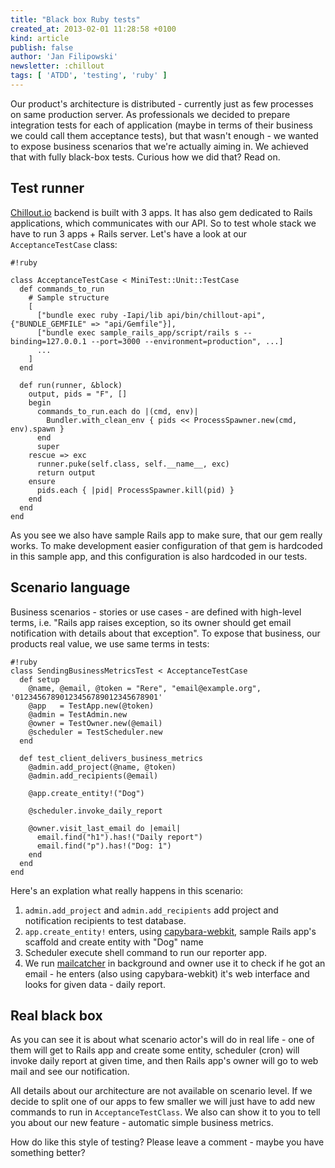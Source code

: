 ```yaml
---
title: "Black box Ruby tests"
created_at: 2013-02-01 11:28:58 +0100
kind: article
publish: false
author: 'Jan Filipowski'
newsletter: :chillout
tags: [ 'ATDD', 'testing', 'ruby' ]
---
```


Our product's architecture is distributed - currently just as few processes on same production server. As professionals we decided to prepare integration tests for each of application (maybe in terms of their business we could call them acceptance tests), but that wasn't enough - we wanted to expose business scenarios that we're actually aiming in. We achieved that with fully black-box tests. Curious how we did that? Read on.

<!-- more -->

## Test runner

[Chillout.io](http://chillout.io/) backend is built with 3 apps. It has also gem dedicated to Rails applications, which communicates with our API. So to test whole stack we have to run 3 apps + Rails server. Let's have a look at our ```AcceptanceTestCase``` class:


```
#!ruby

class AcceptanceTestCase < MiniTest::Unit::TestCase
  def commands_to_run
    # Sample structure
    [
      ["bundle exec ruby -Iapi/lib api/bin/chillout-api", {"BUNDLE_GEMFILE" => "api/Gemfile"}],
      ["bundle exec sample_rails_app/script/rails s --binding=127.0.0.1 --port=3000 --environment=production", ...]
      ...
    ]
  end

  def run(runner, &block)
    output, pids = "F", []
    begin
      commands_to_run.each do |(cmd, env)|
        Bundler.with_clean_env { pids << ProcessSpawner.new(cmd, env).spawn }
      end
      super
    rescue => exc
      runner.puke(self.class, self.__name__, exc)
      return output
    ensure
      pids.each { |pid| ProcessSpawner.kill(pid) }
    end
  end
end
```

As you see we also have sample Rails app to make sure, that our gem really works. To make development easier configuration of that gem is hardcoded in this sample app, and this configuration is also hardcoded in our tests.

## Scenario language

Business scenarios - stories or use cases - are defined with high-level terms, i.e. "Rails app raises exception, so its owner should get email notification with details about that exception". To expose that business, our products real value, we use same terms in tests:

```
#!ruby
class SendingBusinessMetricsTest < AcceptanceTestCase
  def setup
    @name, @email, @token = "Rere", "email@example.org", '01234567890123456789012345678901'
    @app   = TestApp.new(@token)
    @admin = TestAdmin.new
    @owner = TestOwner.new(@email)
    @scheduler = TestScheduler.new
  end

  def test_client_delivers_business_metrics
    @admin.add_project(@name, @token)
    @admin.add_recipients(@email)

    @app.create_entity!("Dog")

    @scheduler.invoke_daily_report

    @owner.visit_last_email do |email|
      email.find("h1").has!("Daily report")
      email.find("p").has!("Dog: 1")
    end
  end
end
```

Here's an explation what really happens in this scenario:

1. ```admin.add_project``` and ```admin.add_recipients``` add project and notification recipients to test database.
2. ```app.create_entity!``` enters, using [capybara-webkit](https://github.com/thoughtbot/capybara-webkit), sample Rails app's scaffold and create entity with "Dog" name
3. Scheduler execute shell command to run our reporter app.
3. We run [mailcatcher](http://mailcatcher.me/) in background and owner use it to check if he got an email - he enters (also using capybara-webkit) it's web interface and looks for given data - daily report.

## Real black box

As you can see it is about what scenario actor's will do in real life - one of them will get to Rails app and create some entity, scheduler (cron) will invoke daily report at given time, and then Rails app's owner will go to web mail and see our notification.

All details about our architecture are not available on scenario level. If we decide to split one of our apps to few smaller we will just have to add new commands to run in ```AcceptanceTestClass```. We also can show it to you to tell you about our new feature - automatic simple business metrics.

How do like this style of testing? Please leave a comment - maybe you have something better?

